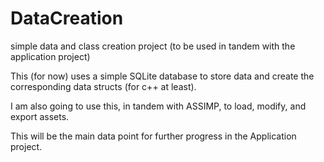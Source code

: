 # DataCreation
simple data and class creation project (to be used in tandem with the application project)

This (for now) uses a simple SQLite database to store data and create the corresponding data structs (for c++ at least).

I am also going to use this, in tandem with ASSIMP, to load, modify, and export assets.

This will be the main data point for further progress in the Application project.
